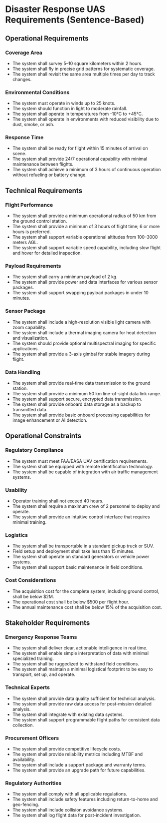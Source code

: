 # Disaster Response UAS Requirements (Sentence-Based)

## Operational Requirements

### Coverage Area
- The system shall survey 5–10 square kilometers within 2 hours.
- The system shall fly in precise grid patterns for systematic coverage.
- The system shall revisit the same area multiple times per day to track changes.

### Environmental Conditions
- The system must operate in winds up to 25 knots.
- The system should function in light to moderate rainfall.
- The system shall operate in temperatures from -10°C to +45°C.
- The system shall operate in environments with reduced visibility due to dust, smoke, or ash.

### Response Time
- The system shall be ready for flight within 15 minutes of arrival on scene.
- The system shall provide 24/7 operational capability with minimal maintenance between flights.
- The system shall achieve a minimum of 3 hours of continuous operation without refueling or battery change.

## Technical Requirements

### Flight Performance
- The system shall provide a minimum operational radius of 50 km from the ground control station.
- The system shall provide a minimum of 3 hours of flight time; 6 or more hours is preferred.
- The system shall support variable operational altitudes from 100–3000 meters AGL.
- The system shall support variable speed capability, including slow flight and hover for detailed inspection.

### Payload Requirements
- The system shall carry a minimum payload of 2 kg.
- The system shall provide power and data interfaces for various sensor packages.
- The system shall support swapping payload packages in under 10 minutes.

### Sensor Package
- The system shall include a high-resolution visible light camera with zoom capability.
- The system shall include a thermal imaging camera for heat detection and visualization.
- The system should provide optional multispectral imaging for specific applications.
- The system shall provide a 3-axis gimbal for stable imagery during flight.

### Data Handling
- The system shall provide real-time data transmission to the ground station.
- The system shall provide a minimum 50 km line-of-sight data link range.
- The system shall support secure, encrypted data transmission.
- The system shall provide onboard data storage as a backup to transmitted data.
- The system shall provide basic onboard processing capabilities for image enhancement or AI detection.

## Operational Constraints

### Regulatory Compliance
- The system must meet FAA/EASA UAV certification requirements.
- The system shall be equipped with remote identification technology.
- The system shall be capable of integration with air traffic management systems.

### Usability
- Operator training shall not exceed 40 hours.
- The system shall require a maximum crew of 2 personnel to deploy and operate.
- The system shall provide an intuitive control interface that requires minimal training.

### Logistics
- The system shall be transportable in a standard pickup truck or SUV.
- Field setup and deployment shall take less than 15 minutes.
- The system shall operate on standard generators or vehicle power systems.
- The system shall support basic maintenance in field conditions.

### Cost Considerations
- The acquisition cost for the complete system, including ground control, shall be below $2M.
- The operational cost shall be below $500 per flight hour.
- The annual maintenance cost shall be below 15% of the acquisition cost.

## Stakeholder Requirements

### Emergency Response Teams
- The system shall deliver clear, actionable intelligence in real time.
- The system shall enable simple interpretation of data with minimal specialized training.
- The system shall be ruggedized to withstand field conditions.
- The system shall maintain a minimal logistical footprint to be easy to transport, set up, and operate.

### Technical Experts
- The system shall provide data quality sufficient for technical analysis.
- The system shall provide raw data access for post-mission detailed analysis.
- The system shall integrate with existing data systems.
- The system shall support programmable flight paths for consistent data collection.

### Procurement Officers
- The system shall provide competitive lifecycle costs.
- The system shall provide reliability metrics including MTBF and availability.
- The system shall include a support package and warranty terms.
- The system shall provide an upgrade path for future capabilities.

### Regulatory Authorities
- The system shall comply with all applicable regulations.
- The system shall include safety features including return-to-home and geo-fencing.
- The system shall include collision avoidance systems.
- The system shall log flight data for post-incident investigation.
